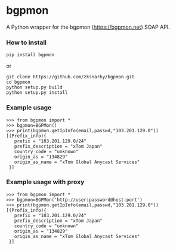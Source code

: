 # bgpmon
A Python wrapper for the bgpmon (https://bgpmon.net) SOAP API.

### How to install
```
pip install bgpmon
```
or
```
git clone https://github.com/zksnarky/bgpmon.git
cd bgpmon
python setup.py build
python setup.py install
```
### Example usage
```
>>> from bgpmon import *
>>> bgpmon=BGPMon()
>>> print(bgpmon.getIpInfo(email,passwd,"103.201.129.0"))
[(Prefix_info){
   prefix = "103.201.129.0/24"
   prefix_description = "xTom Japan"
   country_code = "unknown"
   origin_as = "134829"
   origin_as_name = "xTom Global Anycast Services"
 }]
```
### Example usage with proxy
```
>>> from bgpmon import *
>>> bgpmon=BGPMon('http://user:password@host:port')
>>> print(bgpmon.getIpInfo(email,passwd,"103.201.129.0"))
[(Prefix_info){
   prefix = "103.201.129.0/24"
   prefix_description = "xTom Japan"
   country_code = "unknown"
   origin_as = "134829"
   origin_as_name = "xTom Global Anycast Services"
 }]
```

